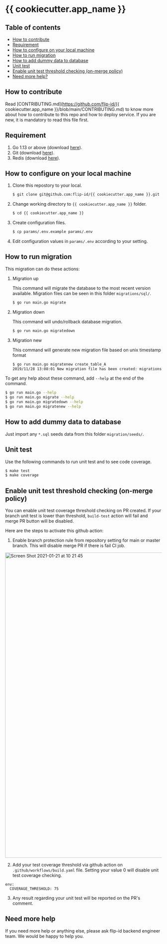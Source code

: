 # {{ cookiecutter.app_name }}

## Table of contents
* [How to contribute](#how-to-contribute)
* [Requirement](#requirement)
* [How to configure on your local machine](#how-to-configure-on-your-local-machine)
* [How to run migration](#how-to-run-migration)
* [How to add dummy data to database](#how-to-add-dummy-data-to-database)
* [Unit test](#unit-test)
* [Enable unit test threshold checking (on-merge policy)](#enable-unit-test-threshold-checking-on-merge-policy)
* [Need more help?](#need-more-help)

## How to contribute

Read [CONTRIBUTING.md](https://github.com/flip-id/{{ cookiecutter.app_name }}/blob/main/CONTRIBUTING.md) to know more about how to contribute to this repo and how to deploy service. If you are new, it is mandatory to read this file first.

## Requirement

1. Go 1.13 or above (download [here](https://golang.org/dl/)).
2. Git (download [here](https://git-scm.com/downloads)).
3. Redis (download [here](https://hub.docker.com/_/redis)).

## How to configure on your local machine

1. Clone this repostory to your local.
   ```bash
   $ git clone git@github.com:flip-id/{{ cookiecutter.app_name }}.git
   ```

2. Change working directory to `{{ cookiecutter.app_name }}` folder.
   ```bash
   $ cd {{ cookiecutter.app_name }}
   ```

3. Create configuration files.
   ```bash
   $ cp params/.env.example params/.env
   ```

4. Edit configuration values in `params/.env` according to your setting.

## How to run migration

This migration can do these actions:

1. Migration up

   This command will migrate the database to the most recent version available. Migration files can be seen in this folder `migrations/sql/`.
   ```bash
   $ go run main.go migrate
   ```

2. Migration down

   This command will undo/rollback database migration.
   ```bash
   $ go run main.go migratedown
   ```

3. Migration new

   This command will generate new migration file based on unix timestamp format
   ```bash
   $ go run main.go migratenew create_table_A
   2019/11/28 13:08:01 New migration file has been created: migrations/sql/1574921281_create_table_A.sql
   ```

To get any help about these command, add `--help` at the end of the command.
```bash
$ go run main.go --help
$ go run main.go migrate --help
$ go run main.go migratedown --help
$ go run main.go migratenew --help
```

## How to add dummy data to database

Just import any `*.sql` seeds data from this folder `migration/seeds/`.

## Unit test

Use the following commands to run unit test and to see code coverage.

```bash
$ make test
$ make coverage
```

## Enable unit test threshold checking (on-merge policy)

You can enable unit test coverage threshold checking on PR created. If your branch unit test is lower than threshold, `build-test` action will fail and merge PR button will be disabled.

Here are the steps to activate this github action:

1. Enable branch protection rule from repository setting for main or master branch. This will disable merge PR if there is fail CI job.

<img width="983" alt="Screen Shot 2021-01-21 at 10 21 45" src="https://user-images.githubusercontent.com/9508513/105275695-79397300-5bd2-11eb-8295-b061b7274f97.png">

2. Add your test coverage threshold via github action on `.github/workflows/build.yaml` file. Setting your value 0 will disable unit test coverage checking.

```
env:
  COVERAGE_THRESHOLD: 75
```

3. Any result regarding your unit test will be reported on the PR's comment.

## Need more help

If you need more help or anything else, please ask flip-id backend engineer team. We would be happy to help you.
